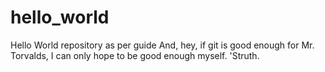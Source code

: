 # hello_world
Hello World repository as per guide
And, hey, if git is good enough for Mr. Torvalds, I can only hope to be good enough myself. 'Struth.
